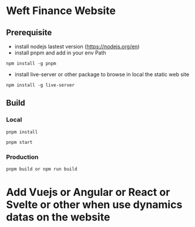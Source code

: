# Weft Finance Website

## Prerequisite

- install nodejs lastest version (https://nodejs.org/en)
- install pnpm and add in your env Path

```
npm install -g pnpm
```

- install live-server or other package to browse in local the static web site

```
npm install -g live-server
```

## Build

### Local

```
pnpm install
```

```
pnpm start
```

### Production

```
pnpm build or npm run build
```

# Add Vuejs or Angular or React or Svelte or other when use dynamics datas on the website
